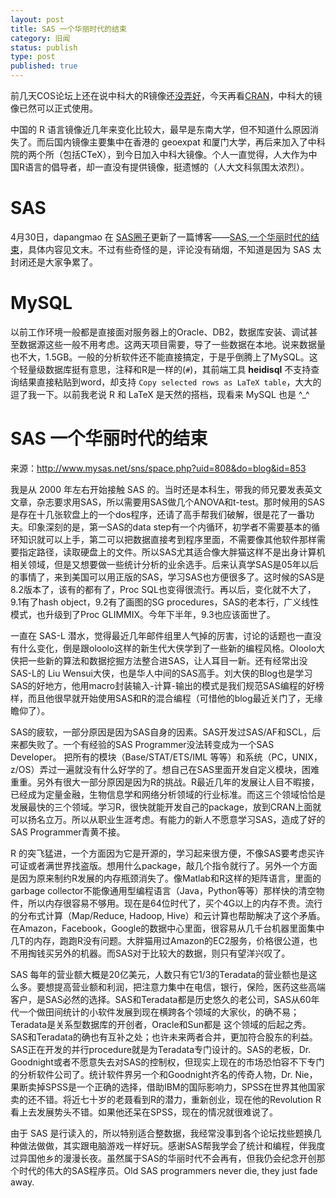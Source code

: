 ```yaml
---
layout: post
title: SAS 一个华丽时代的结束
category: 旧闻
status: publish
type: post
published: true
---
```


前几天COS论坛上还在说中科大的R镜像还<a href="http://cos.name/cn/topic/104268" target="_blank">没弄好</a>，今天再看<a href="http://cran.r-project.org/mirrors.html" target="_blank">CRAN</a>，中科大的镜像已然可以正式使用。

中国的 R 语言镜像近几年来变化比较大，最早是东南大学，但不知道什么原因消失了。而后国内镜像主要集中在香港的 geoexpat 和厦门大学，再后来加入了中科院的两个所（包括CTeX），到今日加入中科大镜像。个人一直觉得，人大作为中国R语言的倡导者，却一直没有提供镜像，挺遗憾的（人大文科氛围太浓烈）。

# SAS

4月30日，dapangmao 在 [SAS圈子](http://www.mysas.net/sns/index.php)更新了一篇博客——[SAS,一个华丽时代的结束](http://cos.name/cn/topic/104242/)，具体内容见文末。不过有些奇怪的是，评论没有硝烟，不知道是因为 SAS 太封闭还是大家争累了。

# MySQL

以前工作环境一般都是直接面对服务器上的Oracle、DB2，数据库安装、调试甚至数据源这些一般不用考虑。这两天项目需要，导了一些数据在本地。说来数据量也不大，1.5GB。一般的分析软件还不能直接搞定，于是乎倒腾上了MySQL。这个轻量级数据库挺有意思，注释和R是一样的(`#`)，其前端工具 **heidisql** 不支持查询结果直接粘贴到word，却支持 `Copy selected rows as LaTeX table`，大大的逗了我一下。以前我老说 R 和 LaTeX 是天然的搭档，现看来 MySQL 也是 ^_^


# SAS 一个华丽时代的结束

来源：http://www.mysas.net/sns/space.php?uid=808&do=blog&id=853

我是从 2000 年左右开始接触 SAS 的。当时还是本科生，带我的师兄要发表英文文章，杂志要求用SAS，所以需要用SAS做几个ANOVA和t-test。那时候用的SAS是存在十几张软盘上的一个dos程序，还请了高手帮我们破解，很是花了一番功夫。印象深刻的是，第一SAS的data step有一个内循环，初学者不需要基本的循环知识就可以上手，第二可以把数据直接考到程序里面，不需要像其他软件那样需要指定路径，读取硬盘上的文件。所以SAS尤其适合像大胖猫这样不是出身计算机相关领域，但是又想要做一些统计分析的业余选手。后来认真学SAS是05年以后的事情了，来到美国可以用正版的SAS，学习SAS也方便很多了。这时候的SAS是8.2版本了，该有的都有了，Proc SQL也变得很流行。再以后，变化就不大了，9.1有了hash object，9.2有了画图的SG procedures，SAS的老本行，广义线性模式，也升级到了Proc GLIMMIX。今年下半年，9.3也应该面世了。

一直在 SAS-L 潜水，觉得最近几年邮件组里人气掉的厉害，讨论的话题也一直没有什么变化，倒是跟oloolo这样的新生代大侠学到了一些新的编程风格。Oloolo大侠把一些新的算法和数据挖掘方法整合进SAS，让人耳目一新。还有经常出没SAS-L的 Liu Wensui大侠，也是华人中间的SAS高手。刘大侠的Blog也是学习SAS的好地方，他用macro封装输入-计算-输出的模式是我们规范SAS编程的好榜样，而且他很早就开始使用SAS和R的混合编程（可惜他的blog最近关门了，无缘瞻仰了）。

SAS的疲软，一部分原因是因为SAS自身的因素。SAS开发过SAS/AF和SCL，后来都失败了。一个有经验的SAS Programmer没法转变成为一个SAS Developer。 把所有的模块（Base/STAT/ETS/IML 等等）和系统（PC，UNIX，z/OS）弄过一遍就没有什么好学的了。想自己在SAS里面开发自定义模块，困难重重。另外有很大一部分原因是因为R的挑战。R最近几年的发展让人目不暇接，已经成为定量金融，生物信息学和网络分析领域的行业标准。而这三个领域恰恰是发展最快的三个领域。学习R，很快就能开发自己的package，放到CRAN上面就可以扬名立万。所以从职业生涯考虑。有能力的新人不愿意学习SAS，造成了好的SAS Programmer青黄不接。

R 的突飞猛进，一个方面因为它是开源的，学习起来很方便，不像SAS要考虑买许可证或者满世界找盗版。想用什么package，敲几个指令就行了。另外一个方面是因为原来制约R发展的内存瓶颈消失了。像Matlab和R这样的矩阵语言，里面的garbage collector不能像通用型编程语言（Java，Python等等）那样快的清空物件，所以内存很容易不够用。现在是64位时代了，买个4G以上的内存不贵。流行的分布式计算（Map/Reduce, Hadoop, Hive）和云计算也帮助解决了这个矛盾。在Amazon，Facebook，Google的数据中心里面，很容易从几千台机器里面集中几T的内存，跑跑R没有问题。大胖猫用过Amazon的EC2服务，价格很公道，也不用掏钱买另外的机器。而SAS对于比较大的数据，则只有望洋兴叹了。

SAS 每年的营业额大概是20亿美元，人数只有它1/3的Teradata的营业额也是这么多。要想提高营业额和利润，把注意力集中在电信，银行，保险，医药这些高端客户，是SAS必然的选择。SAS和Teradata都是历史悠久的老公司，SAS从60年代一个做田间统计的小软件发展到现在横跨各个领域的大家伙，的确不易；Teradata是关系型数据库的开创者，Oracle和Sun都是 这个领域的后起之秀。SAS和Teradata的确也有互补之处；也许未来两者合并，更加符合股东的利益。SAS正在开发的并行procedure就是为Teradata专门设计的。SAS的老板，Dr. Goodnight或者不愿意失去对SAS的控制权，但现实上现在的市场恐怕容不下专门的分析软件公司了。统计软件界另一个和Goodnight齐名的传奇人物，Dr. Nie，果断卖掉SPSS是一个正确的选择，借助IBM的国际影响力，SPSS在世界其他国家卖的还不错。将近七十岁的老聂看到R的潜力，重新创业，现在他的Revolution R看上去发展势头不错。如果他还呆在SPSS，现在的情况就很难说了。

由于 SAS 是行读入的，所以特别适合整数据，我经常没事到各个论坛找些题换几种做法做做，其实跟电脑游戏一样好玩。感谢SAS帮我学会了统计和编程，伴我度过异国他乡的漫漫长夜。虽然属于SAS的华丽时代不会再有，但我仍会纪念开创那个时代的伟大的SAS程序员。Old SAS programmers never die, they just fade away.